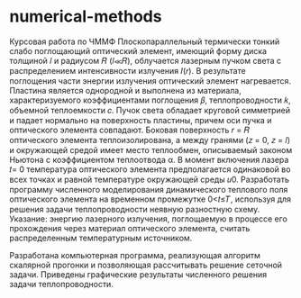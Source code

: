 # numerical-methods
Курсовая работа по ЧММФ
Плоскопараллельный термически тонкий слабо поглощающий оптический элемент, имеющий форму диска толщиной 𝑙 и радиусом 𝑅 (𝑙≪𝑅), облучается лазерным пучком света с распределением интенсивности излучения 𝐼(𝑟). В результате поглощения части энергии излучения оптический элемент нагревается. Пластина является однородной и выполнена из материала, характеризуемого коэффициентами поглощения 𝛽, теплопроводности 𝑘, объемной теплоемкости 𝑐.
Пучок света обладает круговой симметрией и падает нормально на поверхность пластины, причем оси пучка и оптического элемента совпадают. Боковая поверхность 𝑟 = 𝑅 оптического элемента теплоизолирована, а между гранями (𝑧 = 0, 𝑧 = 𝑙) и окружающей средой имеет место теплообмен, описываемый законом Ньютона с коэффициентом теплоотвода α.
В момент включения лазера 𝑡= 0 температура оптического элемента предполагается одинаковой во всех точках и равной температуре окружающей среды 𝑢0.
Разработать программу численного моделирования динамического теплового поля оптического элемента на временном промежутке 0<𝑡≤𝑇, используя для решения задачи теплопроводности неявную разностную схему. Указание: энергию лазерного излучения, поглощаемую в процессе его прохождения через материал оптического элемента, считать распределенным температурным источником.

Разработана компьютерная программа, реализующая алгоритм скалярной прогонки и позволяющая рассчитывать решение сеточной задачи.
Приведены графические результаты численного решения задачи теплопроводности.
